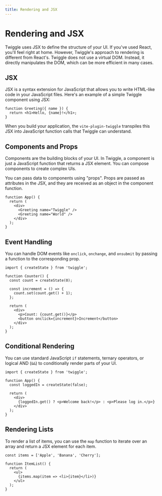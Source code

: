 ```yaml
---
title: Rendering and JSX
---
```


# Rendering and JSX

Twiggle uses JSX to define the structure of your UI. If you've used React, you'll feel right at home. However, Twiggle's approach to rendering is different from React's. Twiggle does not use a virtual DOM. Instead, it directly manipulates the DOM, which can be more efficient in many cases.

## JSX

JSX is a syntax extension for JavaScript that allows you to write HTML-like code in your JavaScript files. Here's an example of a simple Twiggle component using JSX:

```tsx
function Greeting({ name }) {
  return <h1>Hello, {name}!</h1>;
}
```

When you build your application, the `vite-plugin-twiggle` transpiles this JSX into JavaScript function calls that Twiggle can understand.

## Components and Props

Components are the building blocks of your UI. In Twiggle, a component is just a JavaScript function that returns a JSX element. You can compose components to create complex UIs.

You can pass data to components using "props". Props are passed as attributes in the JSX, and they are received as an object in the component function.

```tsx
function App() {
  return (
    <div>
      <Greeting name="Twiggle" />
      <Greeting name="World" />
    </div>
  );
}
```

## Event Handling

You can handle DOM events like `onclick`, `onchange`, and `onsubmit` by passing a function to the corresponding prop.

```tsx
import { createState } from 'twiggle';

function Counter() {
  const count = createState(0);

  const increment = () => {
    count.set(count.get() + 1);
  };

  return (
    <div>
      <p>Count: {count.get()}</p>
      <button onclick={increment}>Increment</button>
    </div>
  );
}
```

## Conditional Rendering

You can use standard JavaScript `if` statements, ternary operators, or logical AND (`&&`) to conditionally render parts of your UI.

```tsx
import { createState } from 'twiggle';

function App() {
  const loggedIn = createState(false);

  return (
    <div>
      {loggedIn.get() ? <p>Welcome back!</p> : <p>Please log in.</p>}
    </div>
  );
}
```

## Rendering Lists

To render a list of items, you can use the `map` function to iterate over an array and return a JSX element for each item.

```tsx
const items = ['Apple', 'Banana', 'Cherry'];

function ItemList() {
  return (
    <ul>
      {items.map(item => <li>{item}</li>)}
    </ul>
  );
}
```